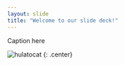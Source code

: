 ```yaml
---
layout: slide
title: "Welcome to our slide deck!"
---
```


Caption here

![hulatocat](https://octodex.github.com/images/hulatocat.png)
{: .center}
